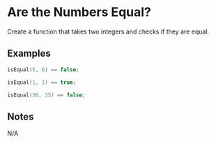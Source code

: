 # Are the Numbers Equal?

Create a function that takes two integers and checks if they are equal.

## Examples

```C++
isEqual(5, 6) == false;

isEqual(1, 1) == true;

isEqual(36, 35) == false;
```

## Notes

N/A
